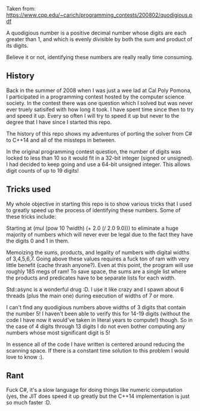 Taken from: https://www.cpp.edu/~carich/programming_contests/200802/quodigious.pdf

A quodigious number is a positive decimal number whose digits are each greater
than 1, and which is evenly divisible by both the sum and product of its
digits.

Believe it or not, identifying these numbers are really really time consuming.


History
-------
Back in the summer of 2008 when I was just a wee lad at Cal Poly Pomona, I
participated in a programming contest hosted by the computer science society.
In the contest there was one question which I solved but was never ever truely
satisifed with how long it took. I have spent time since then to try and speed
it up. Every so often I will try to speed it up but never to the degree that I
have since I started this repo.

The history of this repo shows my adventures of porting the solver from C# to
C++14 and all of the missteps in between.

In the original programming contest question, the number of digits was locked
to less than 10 so it would fit in a 32-bit integer (signed or unsigned). I had
decided to keep going and use a 64-bit unsigned integer. This allows digit
counts of up to 19 digits! 


Tricks used
-----------
My whole objective in starting this repo is to show various tricks that I used
to greatly speed up the process of identifying these numbers. Some of these
tricks include:

Starting at (mul (pow 10 ?width) (+ 2.0 (/ 2.0 9.0))) to eliminate a huge
majority of numbers which will never ever be legal due to the fact they have
the digits 0 and 1 in them.

Memoizing the sums, products, and legality of numbers with digital widths of
3,4,5,6,7. Going above these values requires a fuck ton of ram with very little
benefit (cache thrash anyone?). Even at this point, the program will use
roughly 185 megs of ram! To save space, the sums are a single list where the
products and predicates have to be separate lists for each width.

Std::async is a wonderful drug :D. I use it like crazy and I spawn about 6
threads (plus the main one) during execution of widths of 7 or more. 


I can't find any quodigious numbers above widths of 3 digits that contain the
number 5! I haven't been able to verify this for 14-19 digits (without the
code I have now it would've taken in literal years to compute!) though. So in
the case of 4 digits through 13 digits I do not even bother computing any
numbers whose most significant digit is 5!


In essence all of the code I have written is centered around reducing the
scanning space. If there is a constant time solution to this problem I would
love to know :).


Rant
----
Fuck C#, it's a slow language for doing things like numeric computation (yes,
the JIT does speed it up greatly but the C++14 implementation is just
so much faster :D.
